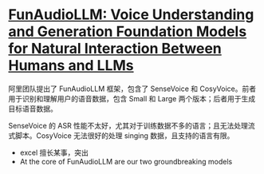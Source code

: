 # [FunAudioLLM: Voice Understanding and Generation Foundation Models for Natural Interaction Between Humans and LLMs](https://arxiv.org/pdf/2407.04051v3)

阿里团队提出了 FunAudioLLM 框架，包含了 SenseVoice 和 CosyVoice。前者用于识别和理解用户的语音数据，包含 Small 和 Large 两个版本；后者用于生成目标语音数据。

SenseVoice 的 ASR 性能不太好，尤其对于训练数据不多的语言；且无法处理流式脚本。CosyVoice 无法很好的处理 singing 数据，且支持的语言有限。

- excel 擅长某事，突出
- At the core of FunAudioLLM are our two groundbreaking models